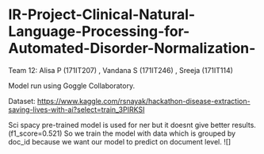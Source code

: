 # IR-Project-Clinical-Natural-Language-Processing-for-Automated-Disorder-Normalization-
Team 12: Alisa P (171IT207) , Vandana S (171IT246) , Sreeja (171IT114)

Model run using Goggle Collaboratory.

Dataset:  https://www.kaggle.com/rsnayak/hackathon-disease-extraction-saving-lives-with-ai?select=train_3PIRKSI

Sci spacy pre-trained model is used for ner but it doesnt give better results.(f1_score=0.521)
So we train the model with data which is grouped by doc_id because we want our model to predict on document level.
![]
